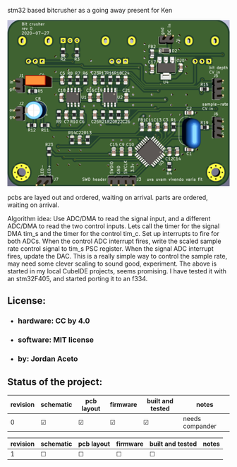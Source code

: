 stm32 based bitcrusher as a going away present for Ken

![](./main_pcb/pics/pcb_rear.png?raw=true "pcb rear") 

pcbs are layed out and ordered, waiting on arrival.
parts are ordered, waiting on arrival.

Algorithm idea: 
    Use ADC/DMA to read the signal input, and a different ADC/DMA to read the two control inputs.
    Lets call the timer for the signal DMA tim_s and the timer for the control tim_c.
    Set up interrupts to fire for both ADCs.
    When the control ADC interrupt fires, write the scaled sample rate control signal to tim_s PSC register.
    When the signal ADC interrupt fires, update the DAC.
    This is a really simple way to control the sample rate, may need some clever scaling to sound good, experiment.
    The above is started in my local CubeIDE projects, seems promising. I have tested it with an stm32F405, and started porting it to an f334.

## License:
- ### hardware: CC by 4.0
- ### software: MIT license
- ### by: Jordan Aceto

## Status of the project:

revision | schematic | pcb layout | firmware | built and tested | notes
---------|-----------|------------|----------|------------------|---------------
0        | &#9745;   | &#9745;    | &#9745;  | &#9745;          | needs compander


revision | schematic | pcb layout | firmware | built and tested | notes
---------|-----------|------------|----------|------------------|---------------
1        | &#9744;   | &#9744;    | &#9744;  | &#9744;          | 